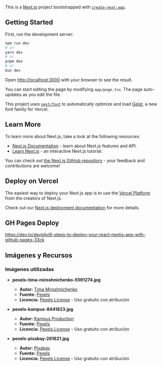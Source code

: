 This is a [Next.js](https://nextjs.org) project bootstrapped with [`create-next-app`](https://nextjs.org/docs/app/api-reference/cli/create-next-app).

## Getting Started

First, run the development server:

```bash
npm run dev
# or
yarn dev
# or
pnpm dev
# or
bun dev
```

Open [http://localhost:3000](http://localhost:3000) with your browser to see the result.

You can start editing the page by modifying `app/page.tsx`. The page auto-updates as you edit the file.

This project uses [`next/font`](https://nextjs.org/docs/app/building-your-application/optimizing/fonts) to automatically optimize and load [Geist](https://vercel.com/font), a new font family for Vercel.

## Learn More

To learn more about Next.js, take a look at the following resources:

- [Next.js Documentation](https://nextjs.org/docs) - learn about Next.js features and API.
- [Learn Next.js](https://nextjs.org/learn) - an interactive Next.js tutorial.

You can check out [the Next.js GitHub repository](https://github.com/vercel/next.js) - your feedback and contributions are welcome!

## Deploy on Vercel

The easiest way to deploy your Next.js app is to use the [Vercel Platform](https://vercel.com/new?utm_medium=default-template&filter=next.js&utm_source=create-next-app&utm_campaign=create-next-app-readme) from the creators of Next.js.

Check out our [Next.js deployment documentation](https://nextjs.org/docs/app/building-your-application/deploying) for more details.

## GH Pages Deploy

https://dev.to/daviidy/6-steps-to-deploy-your-react-nextjs-app-with-github-pages-33ck

## Imágenes y Recursos

### Imágenes utilizadas

- **pexels-tima-miroshnichenko-5591274.jpg**

  - **Autor:** [Tima Miroshnichenko](https://www.pexels.com/@tima-miroshnichenko)
  - **Fuente:** [Pexels](https://www.pexels.com/es-es/foto/ordenador-portatil-sentado-feliz-sonriente-5591274/)
  - **Licencia:** [Pexels License](https://www.pexels.com/license/) - Uso gratuito con atribución

- **pexels-kampus-8441823.jpg**

  - **Autor:** [Kampus Production](https://www.pexels.com/@kampus)
  - **Fuente:** [Pexels](https://www.pexels.com/es-es/foto/personas-sentadas-en-sofa-8441823/)
  - **Licencia:** [Pexels License](https://www.pexels.com/license/) - Uso gratuito con atribución

- **pexels-pixabay-261621.jpg**
  - **Autor:** [Pixabay](https://www.pexels.com/@pixabay)
  - **Fuente:** [Pexels](https://www.pexels.com/es-es/foto/firma-documento-contrato-261621/)
  - **Licencia:** [Pexels License](https://www.pexels.com/license/) - Uso gratuito con atribución
